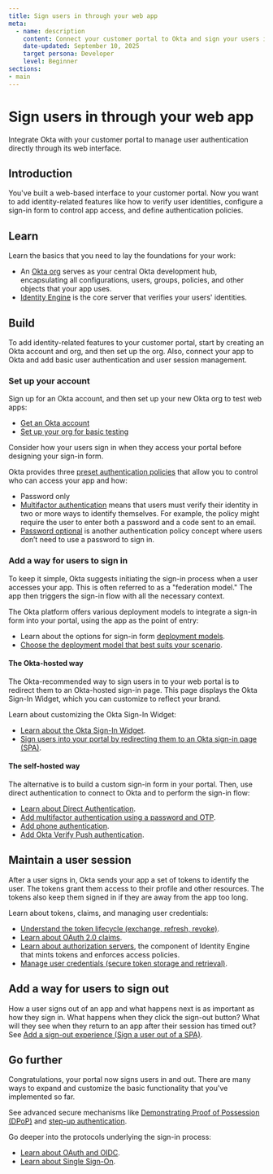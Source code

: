 ```yaml
---
title: Sign users in through your web app
meta:
  - name: description
    content: Connect your customer portal to Okta and sign your users in and out through the web portal UI.
    date-updated: September 10, 2025
    target persona: Developer
    level: Beginner
sections:
- main
---
```


# Sign users in through your web app

Integrate Okta with your customer portal to manage user authentication directly through its web interface.

## Introduction

You've built a web-based interface to your customer portal. Now you want to add identity-related features like how to verify user identities, configure a sign-in form to control app access, and define authentication policies.

## Learn

Learn the basics that you need to lay the foundations for your work:

* An [Okta org](/docs/concepts/okta-organizations/) serves as your central Okta development hub, encapsulating all configurations, users, groups, policies, and other objects that your app uses.
* [Identity Engine](/docs/concepts/oie-intro/) is the core server that verifies your users' identities.

## Build

To add identity-related features to your customer portal, start by creating an Okta account and org, and then set up the org. Also, connect your app to Okta and add basic user authentication and user session management.

### Set up your account

Sign up for an Okta account, and then set up your new Okta org to test web apps:

* [Get an Okta account](/docs/reference/org-defaults/)
* [Set up your org for basic testing](/docs/guides/set-up-org/main/)

Consider how your users sign in when they access your portal before designing your sign-in form.

Okta provides three [preset authentication policies](https://help.okta.com/okta_help.htm?type=oie&id=ext-preset-auth-policies) that allow you to control who can access your app and how:

* Password only
* [Multifactor authentication]() means that users must verify their identity in two or more ways to identify themselves. For example, the policy might require the user to enter both a password and a code sent to an email.
* [Password optional](/docs/guides/pwd-optional-overview/aspnet/main/) is another authentication policy concept where users don’t need to use a password to sign in.

### Add a way for users to sign in

To keep it simple, Okta suggests initiating the sign-in process when a user accesses your app. This is often referred to as a "federation model." The app then triggers the sign-in flow with all the necessary context.

The Okta platform offers various deployment models to integrate a sign-in form into your portal, using the app as the point of entry:

* Learn about the options for sign-in form [deployment models](/docs/concepts/redirect-vs-embedded/).
* [Choose the deployment model that best suits your scenario](/docs/concepts/redirect-vs-embedded/#deployment-models-and-the-authentication-api).

#### The Okta-hosted way

The Okta-recommended way to sign users in to your web portal is to redirect them to an Okta-hosted sign-in page. This page displays the Okta Sign-In Widget, which you can customize to reflect your brand.

Learn about customizing the Okta Sign-In Widget:

* [Learn about the Okta Sign-In Widget](/docs/concepts/sign-in-widget/).
* [Sign users into your portal by redirecting them to an Okta sign-in page (SPA)](/docs/guides/sign-into-spa-redirect/angular/main/).

#### The self-hosted way

The alternative is to build a custom sign-in form in your portal. Then, use direct authentication to connect to Okta and to perform the sign-in flow:

* [Learn about Direct Authentication](/docs/concepts/direct-authentication/).
* [Add multifactor authentication using a password and OTP](/docs/guides/configure-direct-auth-grants/bmfaotp/main/).
* [Add phone authentication](/docs/guides/configure-direct-auth-grants/fmfaoobsv/main/).
* [Add Okta Verify Push authentication](/docs/guides/configure-direct-auth-grants/dmfaoobov/main/).

## Maintain a user session

After a user signs in, Okta sends your app a set of tokens to identify the user. The tokens grant them access to their profile and other resources. The tokens also keep them signed in if they are away from the app too long.

Learn about tokens, claims, and managing user credentials:

* [Understand the token lifecycle (exchange, refresh, revoke)](/docs/concepts/token-lifecycles/).
* [Learn about OAuth 2.0 claims]().
* [Learn about authorization servers](/docs/concepts/auth-servers/), the component of Identity Engine that mints tokens and enforces access policies.
* [Manage user credentials (secure token storage and retrieval)]().

## Add a way for users to sign out

How a user signs out of an app and what happens next is as important as how they sign in. What happens when they click the sign-out button? What will they see when they return to an app after their session has timed out? See [Add a sign-out experience (Sign a user out of a SPA)](/docs/guides/auth-js-redirect/main/#add-a-sign-out-function).

## Go further

Congratulations, your portal now signs users in and out. There are many ways to expand and customize the basic functionality that you've implemented so far.

See advanced secure mechanisms like [Demonstrating Proof of Possession (DPoP)](/docs/guides/dpop/nonoktaresourceserver/main/) and [step-up authentication](/docs/guides/step-up-authentication/main/).

Go deeper into the protocols underlying the sign-in process:

* [Learn about OAuth and OIDC](/docs/concepts/oauth-openid/).
* [Learn about Single Sign-On]().
